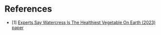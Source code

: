 # References
- [1] [Experts Say Watercress Is The Healthiest Vegetable On Earth (2023)](https://www.delish.com/food-news/a44712978/watercress-healthiest-vegetable/) [paper](https://www.delish.com/food-news/a44712978/watercress-healthiest-vegetable/)
